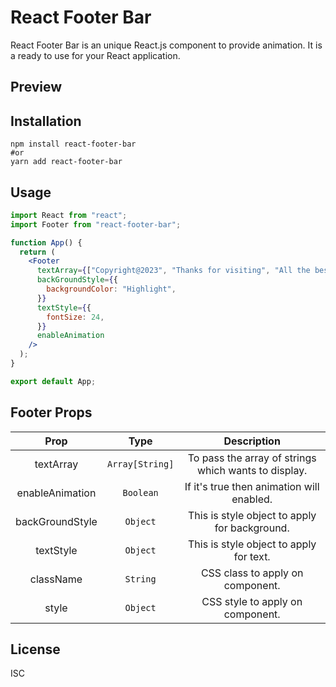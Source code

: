 # React Footer Bar

React Footer Bar is an unique React.js component to provide animation. It is a ready to use for your React application.

## Preview

## Installation

```shell
npm install react-footer-bar
#or
yarn add react-footer-bar
```

## Usage

```jsx
import React from "react";
import Footer from "react-footer-bar";

function App() {
  return (
    <Footer
      textArray={["Copyright@2023", "Thanks for visiting", "All the best!"]}
      backGroundStyle={{
        backgroundColor: "Highlight",
      }}
      textStyle={{
        fontSize: 24,
      }}
      enableAnimation
    />
  );
}

export default App;
```

## Footer Props

|      Prop       |      Type       |                     Description                      |
| :-------------: | :-------------: | :--------------------------------------------------: |
|    textArray    | `Array[String]` | To pass the array of strings which wants to display. |
| enableAnimation |    `Boolean`    |      If it's true then animation will enabled.       |
| backGroundStyle |    `Object`     |    This is style object to apply for background.     |
|    textStyle    |    `Object`     |       This is style object to apply for text.        |
|    className    |    `String`     |           CSS class to apply on component.           |
|      style      |    `Object`     |           CSS style to apply on component.           |

## License

ISC
